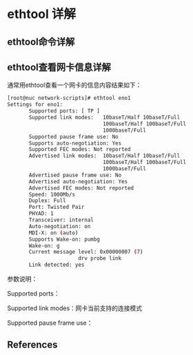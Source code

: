 # ethtool 详解







## ethtool命令详解







## ethtool查看网卡信息详解

通常用ethtool查看一个网卡的信息内容结果如下：

```bash
[root@nuc network-scripts]# ethtool eno1
Settings for eno1:
       Supported ports: [ TP ]
       Supported link modes:   10baseT/Half 10baseT/Full
                               100baseT/Half 100baseT/Full
                               1000baseT/Full
       Supported pause frame use: No
       Supports auto-negotiation: Yes
       Supported FEC modes: Not reported
       Advertised link modes:  10baseT/Half 10baseT/Full
                               100baseT/Half 100baseT/Full
                               1000baseT/Full
       Advertised pause frame use: No
       Advertised auto-negotiation: Yes
       Advertised FEC modes: Not reported
       Speed: 1000Mb/s
       Duplex: Full
       Port: Twisted Pair
       PHYAD: 1
       Transceiver: internal
       Auto-negotiation: on
       MDI-X: on (auto)
       Supports Wake-on: pumbg
       Wake-on: g
       Current message level: 0x00000007 (7)
                       drv probe link
       Link detected: yes
```

参数说明：

Supported ports：

Supported link modes：网卡当前支持的连接模式

Supported pause frame use：



## References

